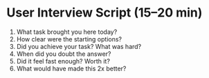 # User Interview Script (15–20 min)
1. What task brought you here today?
2. How clear were the starting options?
3. Did you achieve your task? What was hard?
4. When did you doubt the answer?
5. Did it feel fast enough? Worth it?
6. What would have made this 2x better?
